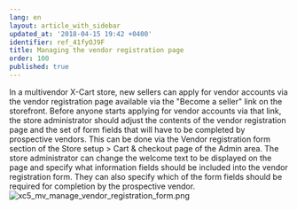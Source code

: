 ```yaml
---
lang: en
layout: article_with_sidebar
updated_at: '2018-04-15 19:42 +0400'
identifier: ref_41fyOJ9F
title: Managing the vendor registration page
order: 100
published: true
---
```

In a multivendor X-Cart store, new sellers can apply for vendor accounts via the vendor registration page available via the "Become a seller" link on the storefront. Before anyone starts applying for vendor accounts via that link, the store administrator should adjust the contents of the vendor registration page and the set of form fields that will have to be completed by prospective vendors. This can be done via the Vendor registration form section of the Store setup > Cart & checkout page of the Admin area. 
The store administrator can change the welcome text to be displayed on the page and specify what information fields should be included into the vendor registration form. They can also specify which of the form fields should be required for completion by the prospective vendor.
![xc5_mv_manage_vendor_registration_form.png]({{site.baseurl}}/attachments/ref_41fyOJ9F/xc5_mv_manage_vendor_registration_form.png)
